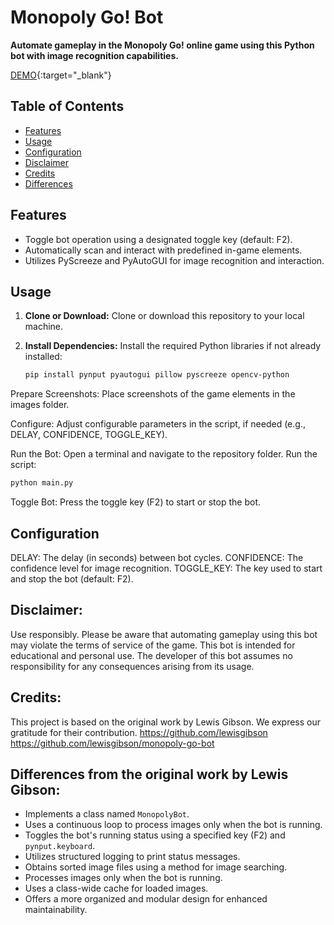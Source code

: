 # Monopoly Go! Bot

**Automate gameplay in the Monopoly Go! online game using this Python bot with image recognition capabilities.**

[DEMO]([https://www.youtube.com/watch?v=YourVideoID](https://youtu.be/-MjjCc4hriI)){:target="_blank"}


## Table of Contents

- [Features](#features)
- [Usage](#usage)
- [Configuration](#configuration)
- [Disclaimer](#disclaimer)
- [Credits](#credits)
- [Differences](#differences)

## Features

- Toggle bot operation using a designated toggle key (default: F2).
- Automatically scan and interact with predefined in-game elements.
- Utilizes PyScreeze and PyAutoGUI for image recognition and interaction.

## Usage

1. **Clone or Download:**
   Clone or download this repository to your local machine.

2. **Install Dependencies:**
   Install the required Python libraries if not already installed:

   ```sh
   pip install pynput pyautogui pillow pyscreeze opencv-python
   ```
Prepare Screenshots:
Place screenshots of the game elements in the images folder.

Configure:
Adjust configurable parameters in the script, if needed (e.g., DELAY, CONFIDENCE, TOGGLE_KEY).

Run the Bot:
Open a terminal and navigate to the repository folder. Run the script:

 ```sh
python main.py
```
Toggle Bot:
Press the toggle key (F2) to start or stop the bot.

## Configuration
DELAY: The delay (in seconds) between bot cycles.
CONFIDENCE: The confidence level for image recognition.
TOGGLE_KEY: The key used to start and stop the bot (default: F2).

## Disclaimer:
Use responsibly. Please be aware that automating gameplay using this bot may violate the terms of service of the game. This bot is intended for educational and personal use. The developer of this bot assumes no responsibility for any consequences arising from its usage.



## Credits:
This project is based on the original work by Lewis Gibson. We express our gratitude for their contribution. 
https://github.com/lewisgibson
https://github.com/lewisgibson/monopoly-go-bot




## Differences from the original work by Lewis Gibson:

- Implements a class named `MonopolyBot`.
- Uses a continuous loop to process images only when the bot is running.
- Toggles the bot's running status using a specified key (F2) and `pynput.keyboard`.
- Utilizes structured logging to print status messages.
- Obtains sorted image files using a method for image searching.
- Processes images only when the bot is running.
- Uses a class-wide cache for loaded images.
- Offers a more organized and modular design for enhanced maintainability.
